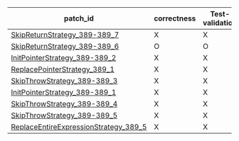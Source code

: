  | patch_id |correctness |Test-validation |NPEX-validation |
 |--- | --- | --- | --- | 
 | [SkipReturnStrategy_389-389_7](./patches/SkipReturnStrategy_389-389_7/patch.java#L390) | X | X | X | 
 | [SkipReturnStrategy_389-389_6](./patches/SkipReturnStrategy_389-389_6/patch.java#L390) | O | O | O | 
 | [InitPointerStrategy_389-389_2](./patches/InitPointerStrategy_389-389_2/patch.java#L390) | X | X | X | 
 | [ReplacePointerStrategy_389_1](./patches/ReplacePointerStrategy_389_1/patch.java#L390) | X | X | X | 
 | [SkipThrowStrategy_389-389_3](./patches/SkipThrowStrategy_389-389_3/patch.java#L390) | X | X | X | 
 | [InitPointerStrategy_389-389_1](./patches/InitPointerStrategy_389-389_1/patch.java#L390) | X | X | X | 
 | [SkipThrowStrategy_389-389_4](./patches/SkipThrowStrategy_389-389_4/patch.java#L390) | X | X | X | 
 | [SkipThrowStrategy_389-389_5](./patches/SkipThrowStrategy_389-389_5/patch.java#L390) | X | X | X | 
 | [ReplaceEntireExpressionStrategy_389_5](./patches/ReplaceEntireExpressionStrategy_389_5/patch.java#L390) | X | X | X | 
